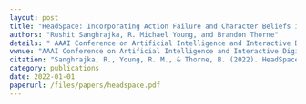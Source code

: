 ```yaml
---
layout: post
title: "HeadSpace: Incorporating Action Failure and Character Beliefs into Narrative Planning"
authors: "Rushit Sanghrajka, R. Michael Young, and Brandon Thorne"
details: " AAAI Conference on Artificial Intelligence and Interactive Digital Entertainment (AIIDE'22), 2022."
vwnue: "AAAI Conference on Artificial Intelligence and Interactive Digital Entertainment (AIIDE'22)"
citation: "Sanghrajka, R., Young, R. M., & Thorne, B. (2022). HeadSpace: Incorporating Action Failure and Character Beliefs into Narrative Planning. Proceedings of the AAAI Conference on Artificial Intelligence and Interactive Digital Entertainment, 18(1), 171-178. https://doi.org/10.1609/aiide.v18i1.21961"
category: publications
date: 2022-01-01
paperurl: /files/papers/headspace.pdf
---
```

